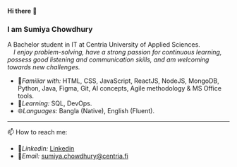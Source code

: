 **Hi there** 👋
### I am **Sumiya Chowdhury**

A Bachelor student in IT at Centria University of Applied Sciences.  
&emsp;<i>I enjoy problem-solving, have a strong passion for continuous learning, possess good listening and communication skills, and am welcoming towards new challenges.</i>  

- 🚀<i>Familiar with:</i> HTML, CSS, JavaScript, ReactJS, NodeJS, MongoDB, Python, Java, Figma, Git, AI concepts, Agile methodology & MS Office tools. 
- 🌱<i>Learning:</i> SQL, DevOps.
- 🌐<i>Languages:</i> Bangla (Native), English (Fluent).  
---  
📫 How to reach me: 
- 🔗<i>Linkedin:</i> [Linkedin](https://www.linkedin.com/in/sumiya-chowdhury-01aa73248/)
- 📧<i>Email:</i> [sumiya.chowdhury@centria.fi](sumiya.chowdhury@centria.fi)
